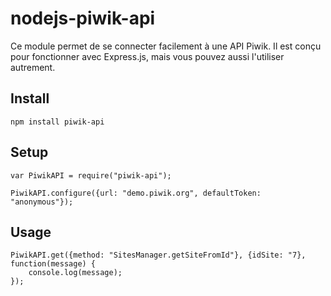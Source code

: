 nodejs-piwik-api
================

Ce module permet de se connecter facilement à une API Piwik. Il est conçu pour fonctionner avec Express.js, mais vous pouvez aussi l'utiliser autrement.

## Install

    npm install piwik-api

## Setup

    var PiwikAPI = require("piwik-api");

    PiwikAPI.configure({url: "demo.piwik.org", defaultToken: "anonymous"});
    
## Usage

    PiwikAPI.get({method: "SitesManager.getSiteFromId"}, {idSite: "7}, function(message) {
	    console.log(message);
    });
